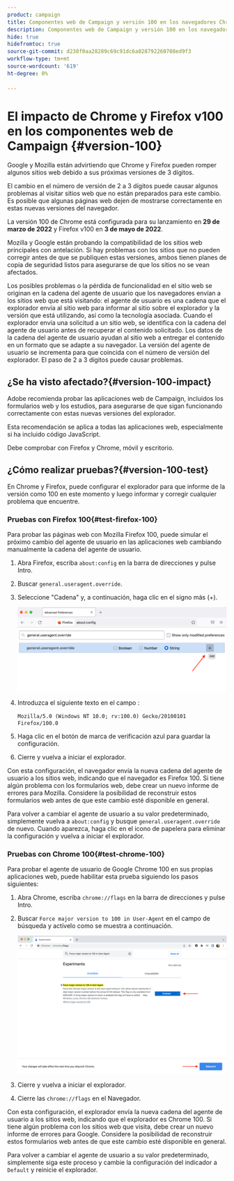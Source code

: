 ```yaml
---
product: campaign
title: Componentes web de Campaign y versión 100 en los navegadores Chrome y Firefox
description: Componentes web de Campaign y versión 100 en los navegadores Chrome y Firefox
hide: true
hidefromtoc: true
source-git-commit: d238f0aa28289c69c91dc6a028792260708ed9f3
workflow-type: tm+mt
source-wordcount: '619'
ht-degree: 0%

---
```


# El impacto de Chrome y Firefox v100 en los componentes web de Campaign {#version-100}

Google y Mozilla están advirtiendo que Chrome y Firefox pueden romper algunos sitios web debido a sus próximas versiones de 3 dígitos.

El cambio en el número de versión de 2 a 3 dígitos puede causar algunos problemas al visitar sitios web que no están preparados para este cambio. Es posible que algunas páginas web dejen de mostrarse correctamente en estas nuevas versiones del navegador.

La versión 100 de Chrome está configurada para su lanzamiento en **29 de marzo de 2022** y Firefox v100 en **3 de mayo de 2022**.

Mozilla y Google están probando la compatibilidad de los sitios web principales con antelación. Si hay problemas con los sitios que no pueden corregir antes de que se publiquen estas versiones, ambos tienen planes de copia de seguridad listos para asegurarse de que los sitios no se vean afectados.

Los posibles problemas o la pérdida de funcionalidad en el sitio web se originan en la cadena del agente de usuario que los navegadores envían a los sitios web que está visitando: el agente de usuario es una cadena que el explorador envía al sitio web para informar al sitio sobre el explorador y la versión que está utilizando, así como la tecnología asociada. Cuando el explorador envía una solicitud a un sitio web, se identifica con la cadena del agente de usuario antes de recuperar el contenido solicitado. Los datos de la cadena del agente de usuario ayudan al sitio web a entregar el contenido en un formato que se adapte a su navegador. La versión del agente de usuario se incrementa para que coincida con el número de versión del explorador. El paso de 2 a 3 dígitos puede causar problemas.

## ¿Se ha visto afectado?{#version-100-impact}

Adobe recomienda probar las aplicaciones web de Campaign, incluidos los formularios web y los estudios, para asegurarse de que sigan funcionando correctamente con estas nuevas versiones del explorador.

Esta recomendación se aplica a todas las aplicaciones web, especialmente si ha incluido código JavaScript.

Debe comprobar con Firefox y Chrome, móvil y escritorio.

## ¿Cómo realizar pruebas?{#version-100-test}

En Chrome y Firefox, puede configurar el explorador para que informe de la versión como 100 en este momento y luego informar y corregir cualquier problema que encuentre.

### Pruebas con Firefox 100{#test-firefox-100}

Para probar las páginas web con Mozilla Firefox 100, puede simular el próximo cambio del agente de usuario en las aplicaciones web cambiando manualmente la cadena del agente de usuario.

1. Abra Firefox, escriba `about:config` en la barra de direcciones y pulse Intro.
1. Buscar `general.useragent.override`.
1. Seleccione &quot;Cadena&quot; y, a continuación, haga clic en el signo más (+).

   ![](assets/force-user-agent-firefox.png)

1. Introduzca el siguiente texto en el campo :

   ```
   Mozilla/5.0 (Windows NT 10.0; rv:100.0) Gecko/20100101 Firefox/100.0
   ```

1. Haga clic en el botón de marca de verificación azul para guardar la configuración.
1. Cierre y vuelva a iniciar el explorador.

Con esta configuración, el navegador envía la nueva cadena del agente de usuario a los sitios web, indicando que el navegador es Firefox 100. Si tiene algún problema con los formularios web, debe crear un nuevo informe de errores para Mozilla. Considere la posibilidad de reconstruir estos formularios web antes de que este cambio esté disponible en general.

Para volver a cambiar el agente de usuario a su valor predeterminado, simplemente vuelva a `about:config` y busque `general.useragent.override` de nuevo.  Cuando aparezca, haga clic en el icono de papelera para eliminar la configuración y vuelva a iniciar el explorador.

### Pruebas con Chrome 100{#test-chrome-100}

Para probar el agente de usuario de Google Chrome 100 en sus propias aplicaciones web, puede habilitar esta prueba siguiendo los pasos siguientes:

1. Abra Chrome, escriba `chrome://flags` en la barra de direcciones y pulse Intro.
1. Buscar `Force major version to 100 in User-Agent` en el campo de búsqueda y actívelo como se muestra a continuación.

   ![](assets/force-user-agent-chrome.png)

1. Cierre y vuelva a iniciar el explorador.
1. Cierre las `chrome://flags` en el Navegador.

Con esta configuración, el explorador envía la nueva cadena del agente de usuario a los sitios web, indicando que el explorador es Chrome 100. Si tiene algún problema con los sitios web que visita, debe crear un nuevo informe de errores para Google. Considere la posibilidad de reconstruir estos formularios web antes de que este cambio esté disponible en general.

Para volver a cambiar el agente de usuario a su valor predeterminado, simplemente siga este proceso y cambie la configuración del indicador a `Default` y reinicie el explorador.
